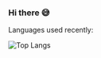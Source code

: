### Hi there 😅

Languages used recently:

  
  <p><a href="https://github.com/anuraghazra/github-readme-stats" target="_new"></a><img src="https://github-readme-stats.vercel.app/api/top-langs/?username=kbehailuzt&show_icons=true&theme=radical" alt="Top Langs"></p>






